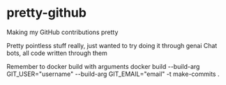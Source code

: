 # pretty-github
Making my GitHub contributions pretty


Pretty pointless stuff really, just wanted to try doing it through genai Chat bots, all code written through them

Remember to docker build with arguments
docker build --build-arg GIT_USER="username" --build-arg GIT_EMAIL="email" -t make-commits .  